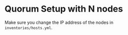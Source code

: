 # Quorum Setup with N nodes
Make sure you change the IP address  of the nodes in ```inventories/hosts.yml```.